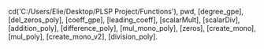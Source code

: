 cd('C:/Users/Elie/Desktop/PLSP Project/Functions'), pwd, [degree_gpe], [del_zeros_poly], [coeff_gpe], [leading_coeff], [scalarMult], [scalarDiv], [addition_poly], [difference_poly], [mul_mono_poly], [zeros], [create_mono], [mul_poly], [create_mono_v2], [division_poly].
